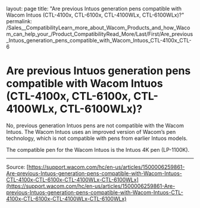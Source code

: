 layout: page
title: "Are previous Intuos generation pens compatible with Wacom Intuos (CTL-4100x, CTL-6100x, CTL-4100WLx, CTL-6100WLx)?"
permalink: /Sales__CompatibilityLearn_more_about_Wacom_Products_and_how_Wacom_can_help_your_/Product_CompatibilityRead_More/Last/First/Are_previous_Intuos_generation_pens_compatible_with_Wacom_Intuos_CTL-4100x_CTL-6

# Are previous Intuos generation pens compatible with Wacom Intuos (CTL-4100x, CTL-6100x, CTL-4100WLx, CTL-6100WLx)?

No, previous generation Intuos pens are not compatible with the Wacom Intuos. The Wacom Intuos uses an improved version of Wacom’s pen technology, which is not compatible with pens from earlier Intuos models.


The compatible pen for the Wacom Intuos is the Intuos 4K pen (LP-1100K).

---
Source: [https://support.wacom.com/hc/en-us/articles/1500006259861-Are-previous-Intuos-generation-pens-compatible-with-Wacom-Intuos-CTL-4100x-CTL-6100x-CTL-4100WLx-CTL-6100WLx](https://support.wacom.com/hc/en-us/articles/1500006259861-Are-previous-Intuos-generation-pens-compatible-with-Wacom-Intuos-CTL-4100x-CTL-6100x-CTL-4100WLx-CTL-6100WLx)
